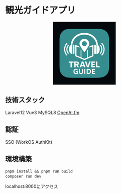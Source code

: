 # 観光ガイドアプリ

<p align="center">
  <img src="./public/img/travelguide_logo.png" alt="TravelGuide" width="200">
</p>

## 技術スタック
Laravel12
Vue3
MySQL8
[OpenAI.fm](https://www.openai.fm/)
  
## 認証
SSO (WorkOS AuthKit)  

## 環境構築
```
pnpm install && pnpm run build
composer run dev
```
localhost:8000にアクセス
